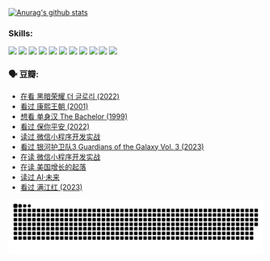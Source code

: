 
[![Anurag's github stats](https://github-readme-stats.vercel.app/api?username=w940853815)](https://github.com/anuraghazra/github-readme-stats)

### Skills:

<code><img height="32" src="https://cdn.jsdelivr.net/npm/simple-icons@v5/icons/python.svg"></code>
<code><img height="32" src="https://cdn.jsdelivr.net/npm/simple-icons@v5/icons/javascript.svg"></code>
<code><img height="32" src="https://cdn.jsdelivr.net/npm/simple-icons@v5/icons/django.svg"></code>
<code><img height="32" src="https://cdn.jsdelivr.net/npm/simple-icons@v5/icons/flask.svg"></code>
<code><img height="32" src="https://cdn.jsdelivr.net/npm/simple-icons@v5/icons/vuetify.svg"></code>
<code><img height="32" src="https://cdn.jsdelivr.net/npm/simple-icons@v5/icons/git.svg"></code>
<code><img height="32" src="https://cdn.jsdelivr.net/npm/simple-icons@v5/icons/docker.svg"></code>
<code><img height="32" src="https://cdn.jsdelivr.net/npm/simple-icons@v5/icons/postgresql.svg"></code>
<code><img height="32" src="https://cdn.jsdelivr.net/npm/simple-icons@v5/icons/elasticsearch.svg"></code>
<code><img height="32" src="https://cdn.jsdelivr.net/npm/simple-icons@v5/icons/macos.svg"></code>
<code><img height="32" src="https://cdn.jsdelivr.net/npm/simple-icons@v5/icons/linux.svg"></code>

### 🗣 豆瓣:

<!-- DOUBAN-ACTIVITIES:START -->
- [在看 黑暗荣耀 더 글로리‎ (2022)](https://www.douban.com/people/136069238/status/4256207386/?_i=85556940)
- [看过 康熙王朝‎ (2001)](https://www.douban.com/people/136069238/status/4254396418/?_i=85556940)
- [想看 单身汉 The Bachelor‎ (1999)](https://www.douban.com/people/136069238/status/4250318861/?_i=85556940)
- [看过 保你平安‎ (2022)](https://www.douban.com/people/136069238/status/4239139510/?_i=85556940)
- [读过 微信小程序开发实战](https://www.douban.com/people/136069238/status/4237321528/?_i=85556940)
- [看过 银河护卫队3 Guardians of the Galaxy Vol. 3‎ (2023)](https://www.douban.com/people/136069238/status/4236631849/?_i=85556940)
- [在读 微信小程序开发实战](https://www.douban.com/people/136069238/status/4230177692/?_i=85556940)
- [在读 美国增长的起落](https://www.douban.com/people/136069238/status/4220055912/?_i=85556940)
- [读过 AI·未来](https://www.douban.com/people/136069238/status/4220054171/?_i=85556940)
- [看过 满江红‎ (2023)](https://www.douban.com/people/136069238/status/4219146433/?_i=85556940)
<!-- DOUBAN-ACTIVITIES:END -->


![Snake animation](https://raw.githubusercontent.com/w940853815/w940853815/output/github-contribution-grid-snake.svg)

<!--
**w940853815/w940853815** is a ✨ _special_ ✨ repository because its `README.md` (this file) appears on your GitHub profile.

Here are some ideas to get you started:

- 🔭 I’m currently working on ...
- 🌱 I’m currently learning ...
- 👯 I’m looking to collaborate on ...
- 🤔 I’m looking for help with ...
- 💬 Ask me about ...
- 📫 How to reach me: ...
- 😄 Pronouns: ...
- ⚡ Fun fact: ...
-->
